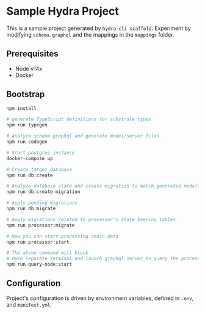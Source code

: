 # Sample Hydra Project

This is a sample project generated by `hydra-cli scaffold`. Experiment by modifying `schema.graphql` and the mappings in the `mappings` folder.

## Prerequisites

* Node v14x
* Docker

## Bootstrap

```bash
npm install

# generate TypeScript definitions for substrate types
npm run typegen

# Analyze schema.graphql and generate model/server files
npm run codegen

# Start postgres instance
docker-compose up

# Create target database
npm run db:create

# Analyze database state and create migration to match generated models
npm run db:create-migration

# Apply pending migrations
npm run db:migrate

# Apply migrations related to processor's state keeping tables
npm run processor:migrate

# Now you can start processing chain data
npm run processor:start

# The above command will block
# Open separate terminal and launch graphql server to query the processed data
npm run query-node:start
```

## Configuration

Project's configuration is driven by environment variables, defined in `.env`,
and `manifest.yml`.
